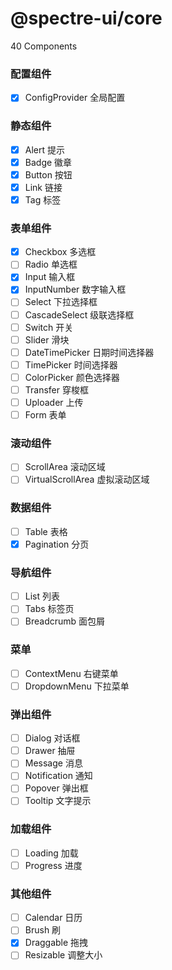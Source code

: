 # @spectre-ui/core

40 Components

### 配置组件

- [x] ConfigProvider 全局配置

### 静态组件

- [x] Alert 提示
- [x] Badge 徽章
- [x] Button 按钮
- [x] Link 链接
- [x] Tag 标签

### 表单组件

- [x] Checkbox 多选框
- [ ] Radio 单选框
- [x] Input 输入框
- [x] InputNumber 数字输入框
- [ ] Select 下拉选择框
- [ ] CascadeSelect 级联选择框
- [ ] Switch 开关
- [ ] Slider 滑块
- [ ] DateTimePicker 日期时间选择器
- [ ] TimePicker 时间选择器
- [ ] ColorPicker 颜色选择器
- [ ] Transfer 穿梭框
- [ ] Uploader 上传
- [ ] Form 表单

### 滚动组件

- [ ] ScrollArea 滚动区域
- [ ] VirtualScrollArea 虚拟滚动区域

### 数据组件

- [ ] Table 表格
- [x] Pagination 分页

### 导航组件

- [ ] List 列表
- [ ] Tabs 标签页
- [ ] Breadcrumb 面包屑

### 菜单

- [ ] ContextMenu 右键菜单
- [ ] DropdownMenu 下拉菜单

### 弹出组件

- [ ] Dialog 对话框
- [ ] Drawer 抽屉
- [ ] Message 消息
- [ ] Notification 通知
- [ ] Popover 弹出框
- [ ] Tooltip 文字提示

### 加载组件

- [ ] Loading 加载
- [ ] Progress 进度

### 其他组件

- [ ] Calendar 日历
- [ ] Brush 刷
- [x] Draggable 拖拽
- [ ] Resizable 调整大小
